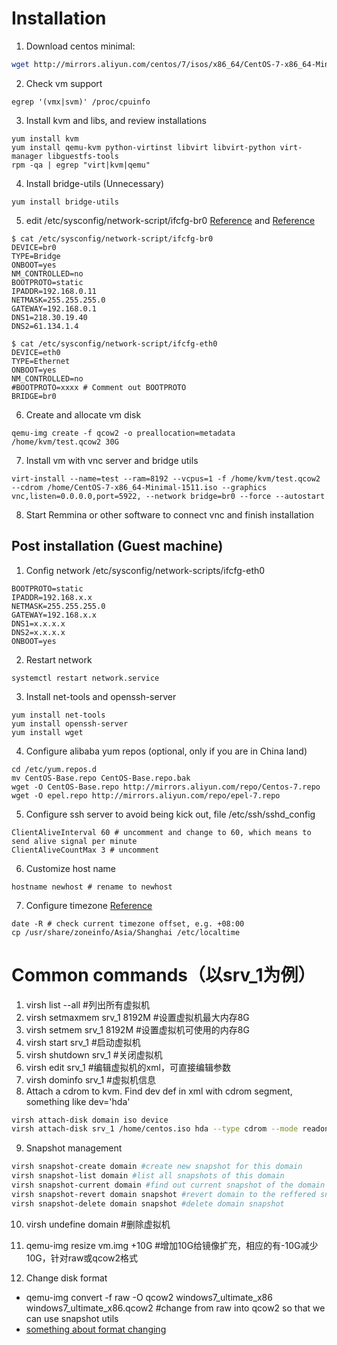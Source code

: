 # Installation
1. Download centos minimal: 
```sh
wget http://mirrors.aliyun.com/centos/7/isos/x86_64/CentOS-7-x86_64-Minimal-1511.iso
```
2. Check vm support
```shell
egrep '(vmx|svm)' /proc/cpuinfo
```
3. Install kvm and libs, and review installations
```shell
yum install kvm
yum install qemu-kvm python-virtinst libvirt libvirt-python virt-manager libguestfs-tools
rpm -qa | egrep "virt|kvm|qemu"
```
4. Install bridge-utils (Unnecessary)
```shell
yum install bridge-utils
```
5. edit /etc/sysconfig/network-script/ifcfg-br0 [Reference](http://www.linux-kvm.org/page/Networking) and [Reference](https://www.chenyudong.com/archives/libvirt-kvm-bridge-network.html)
```shell
$ cat /etc/sysconfig/network-script/ifcfg-br0
DEVICE=br0
TYPE=Bridge
ONBOOT=yes
NM_CONTROLLED=no
BOOTPROTO=static
IPADDR=192.168.0.11
NETMASK=255.255.255.0
GATEWAY=192.168.0.1
DNS1=218.30.19.40
DNS2=61.134.1.4

$ cat /etc/sysconfig/network-script/ifcfg-eth0
DEVICE=eth0
TYPE=Ethernet
ONBOOT=yes
NM_CONTROLLED=no
#BOOTPROTO=xxxx # Comment out BOOTPROTO
BRIDGE=br0
```
6. Create and allocate vm disk
```shell
qemu-img create -f qcow2 -o preallocation=metadata /home/kvm/test.qcow2 30G
```
7. Install vm with vnc server and bridge utils
```shell
virt-install --name=test --ram=8192 --vcpus=1 -f /home/kvm/test.qcow2 --cdrom /home/CentOS-7-x86_64-Minimal-1511.iso --graphics vnc,listen=0.0.0.0,port=5922, --network bridge=br0 --force --autostart
```
8. Start Remmina or other software to connect vnc and finish installation


## Post installation (Guest machine)
1. Config network /etc/sysconfig/network-scripts/ifcfg-eth0
```shell
BOOTPROTO=static
IPADDR=192.168.x.x
NETMASK=255.255.255.0
GATEWAY=192.168.x.x
DNS1=x.x.x.x
DNS2=x.x.x.x
ONBOOT=yes
```
2. Restart network
```shell
systemctl restart network.service
```
3. Install net-tools and openssh-server
```shell
yum install net-tools
yum install openssh-server
yum install wget
```

4. Configure alibaba yum repos (optional, only if you are in China land)
```shell
cd /etc/yum.repos.d
mv CentOS-Base.repo CentOS-Base.repo.bak
wget -O CentOS-Base.repo http://mirrors.aliyun.com/repo/Centos-7.repo
wget -O epel.repo http://mirrors.aliyun.com/repo/epel-7.repo
```

5. Configure ssh server to avoid being kick out, file /etc/ssh/sshd_config
```shell
ClientAliveInterval 60 # uncomment and change to 60, which means to send alive signal per minute
ClientAliveCountMax 3 # uncomment
```
6. Customize host name
```shell
hostname newhost # rename to newhost
```
7. Configure timezone [Reference](http://blog.csdn.net/kimsoft/article/details/8091734)
```shell
date -R # check current timezone offset, e.g. +08:00
cp /usr/share/zoneinfo/Asia/Shanghai /etc/localtime
```

# Common commands（以srv_1为例）
1. virsh list --all #列出所有虚拟机
2. virsh setmaxmem srv_1 8192M #设置虚拟机最大内存8G
6. virsh setmem srv_1 8192M #设置虚拟机可使用的内存8G
3. virsh start srv_1 #启动虚拟机
4. virsh shutdown srv_1 #关闭虚拟机
5. virsh edit srv_1 #编辑虚拟机的xml，可直接编辑参数
7. virsh dominfo srv_1 #虚拟机信息
8. Attach a cdrom to kvm. Find dev def in xml with cdrom segment, something like dev='hda'
```sh
virsh attach-disk domain iso device
virsh attach-disk srv_1 /home/centos.iso hda --type cdrom --mode readonly
```
9. Snapshot management
```sh
virsh snapshot-create domain #create new snapshot for this domain
virsh snapshot-list domain #list all snapshots of this domain
virsh snapshot-current domain #find out current snapshot of the domain
virsh snapshot-revert domain snapshot #revert domain to the reffered snapshot number
virsh snapshot-delete domain snapshot #delete domain snapshot
```

10. virsh undefine domain #删除虚拟机

11. qemu-img resize vm.img +10G #增加10G给镜像扩充，相应的有-10G减少10G，针对raw或qcow2格式

12. Change disk format
* qemu-img convert -f raw -O qcow2 windows7_ultimate_x86 windows7_ultimate_x86.qcow2 #change from raw into qcow2 so that we can use snapshot utils
* [something about format changing](https://unixblogger.com/2016/06/13/convert-img-raw-to-qcow2/)
